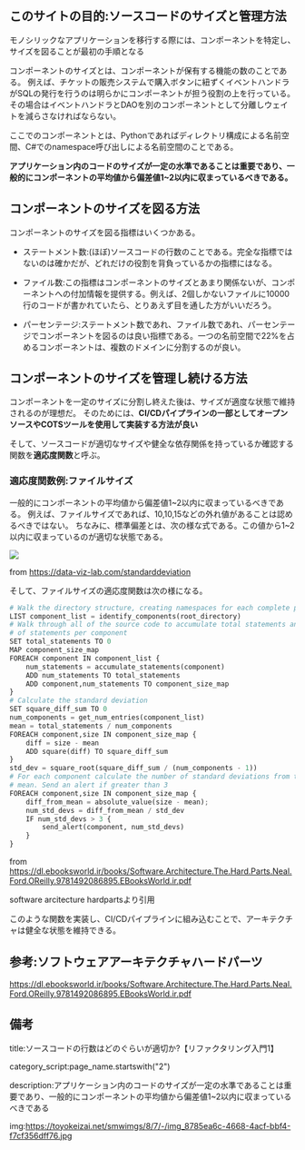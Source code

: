 



## このサイトの目的:ソースコードのサイズと管理方法

モノシリックなアプリケーションを移行する際には、コンポーネントを特定し、サイズを図ることが最初の手順となる

コンポーネントのサイズとは、コンポーネントが保有する機能の数のことである。
例えば、チケットの販売システムで購入ボタンに紐ずくイベントハンドラがSQLの発行を行うのは明らかにコンポーネントが担う役割の上を行っている。
その場合はイベントハンドラとDAOを別のコンポーネントとして分離しウェイトを減らさなければならない。

ここでのコンポーネントとは、Pythonであればディレクトリ構成による名前空間、C#でのnamespace呼び出しによる名前空間のことである。

**アプリケーション内のコードのサイズが一定の水準であることは重要であり、一般的にコンポーネントの平均値から偏差値1~2以内に収まっているべきである。**


## コンポーネントのサイズを図る方法

コンポーネントのサイズを図る指標はいくつかある。

- ステートメント数:(ほぼ)ソースコードの行数のことである。完全な指標ではないのは確かだが、どれだけの役割を背負っているかの指標にはなる。

- ファイル数:この指標はコンポーネントのサイズとあまり関係ないが、コンポーネントへの付加情報を提供する。例えば、2個しかないファイルに10000行のコードが書かれていたら、とりあえず目を通した方がいいだろう。

- パーセンテージ:ステートメント数であれ、ファイル数であれ、パーセンテージでコンポーネントを図るのは良い指標である。一つの名前空間で22%を占めるコンポーネントは、複数のドメインに分割するのが良い。


## コンポーネントのサイズを管理し続ける方法

コンポーネントを一定のサイズに分割し終えた後は、サイズが適度な状態で維持されるのが理想だ。
そのためには、**CI/CDパイプラインの一部としてオープンソースやCOTSツールを使用して実装する方法が良い**

そして、ソースコードが適切なサイズや健全な依存関係を持っているか確認する関数を**適応度関数**と呼ぶ。


### 適応度関数例:ファイルサイズ

一般的にコンポーネントの平均値から偏差値1~2以内に収まっているべきである。
例えば、ファイルサイズであれば、10,10,15などの外れ値があることは認めるべきではない。
ちなみに、標準偏差とは、次の様な式である。この値から1~2以内に収まっているのが適切な状態である。

<img src="https://data-viz-lab.com/wp-content/uploads/2021/05/8bc62af8e5a38dea020696820b40417f-1.png">

from https://data-viz-lab.com/standarddeviation


そして、ファイルサイズの適応度関数は次の様になる。

```py
# Walk the directory structure, creating namespaces for each complete path
LIST component_list = identify_components(root_directory)
# Walk through all of the source code to accumulate total statements and number
# of statements per component
SET total_statements TO 0
MAP component_size_map
FOREACH component IN component_list {
    num_statements = accumulate_statements(component)
    ADD num_statements TO total_statements
    ADD component,num_statements TO component_size_map
}
# Calculate the standard deviation
SET square_diff_sum TO 0
num_components = get_num_entries(component_list)
mean = total_statements / num_components
FOREACH component,size IN component_size_map {
    diff = size - mean
    ADD square(diff) TO square_diff_sum
}
std_dev = square_root(square_diff_sum / (num_components - 1))
# For each component calculate the number of standard deviations from the
# mean. Send an alert if greater than 3
FOREACH component,size IN component_size_map {
    diff_from_mean = absolute_value(size - mean);
    num_std_devs = diff_from_mean / std_dev
    IF num_std_devs > 3 {
        send_alert(component, num_std_devs)
    }
}
```

from https://dl.ebooksworld.ir/books/Software.Architecture.The.Hard.Parts.Neal.Ford.OReilly.9781492086895.EBooksWorld.ir.pdf

software arcitecture hardpartsより引用

このような関数を実装し、CI/CDパイプラインに組み込むことで、アーキテクチャは健全な状態を維持できる。




## 参考:ソフトウェアアーキテクチャハードパーツ

https://dl.ebooksworld.ir/books/Software.Architecture.The.Hard.Parts.Neal.Ford.OReilly.9781492086895.EBooksWorld.ir.pdf











## 備考


title:ソースコードの行数はどのぐらいが適切か?【リファクタリング入門1】

category_script:page_name.startswith("2")

description:アプリケーション内のコードのサイズが一定の水準であることは重要であり、一般的にコンポーネントの平均値から偏差値1~2以内に収まっているべきである

img:https://toyokeizai.net/smwimgs/8/7/-/img_8785ea6c-4668-4acf-bbf4-f7cf356dff76.jpg



